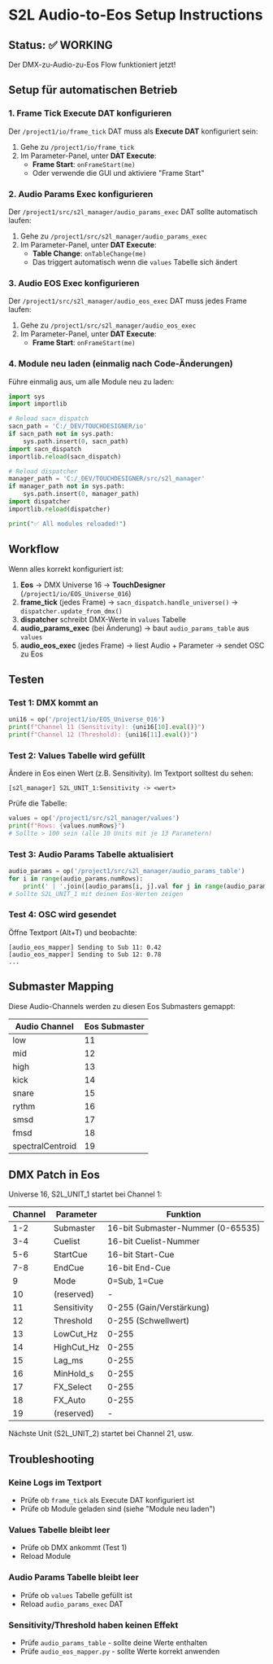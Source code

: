 # S2L Audio-to-Eos Setup Instructions

## Status: ✅ WORKING

Der DMX-zu-Audio-zu-Eos Flow funktioniert jetzt!

## Setup für automatischen Betrieb

### 1. Frame Tick Execute DAT konfigurieren

Der `/project1/io/frame_tick` DAT muss als **Execute DAT** konfiguriert sein:

1. Gehe zu `/project1/io/frame_tick`
2. Im Parameter-Panel, unter **DAT Execute**:
   - **Frame Start**: `onFrameStart(me)`
   - Oder verwende die GUI und aktiviere "Frame Start"

### 2. Audio Params Exec konfigurieren

Der `/project1/src/s2l_manager/audio_params_exec` DAT sollte automatisch laufen:

1. Gehe zu `/project1/src/s2l_manager/audio_params_exec`
2. Im Parameter-Panel, unter **DAT Execute**:
   - **Table Change**: `onTableChange(me)`
   - Das triggert automatisch wenn die `values` Tabelle sich ändert

### 3. Audio EOS Exec konfigurieren

Der `/project1/src/s2l_manager/audio_eos_exec` DAT muss jedes Frame laufen:

1. Gehe zu `/project1/src/s2l_manager/audio_eos_exec`
2. Im Parameter-Panel, unter **DAT Execute**:
   - **Frame Start**: `onFrameStart(me)`

### 4. Module neu laden (einmalig nach Code-Änderungen)

Führe einmalig aus, um alle Module neu zu laden:

```python
import sys
import importlib

# Reload sacn_dispatch
sacn_path = 'C:/_DEV/TOUCHDESIGNER/io'
if sacn_path not in sys.path:
    sys.path.insert(0, sacn_path)
import sacn_dispatch
importlib.reload(sacn_dispatch)

# Reload dispatcher
manager_path = 'C:/_DEV/TOUCHDESIGNER/src/s2l_manager'
if manager_path not in sys.path:
    sys.path.insert(0, manager_path)
import dispatcher
importlib.reload(dispatcher)

print("✅ All modules reloaded!")
```

## Workflow

Wenn alles korrekt konfiguriert ist:

1. **Eos** → DMX Universe 16 → **TouchDesigner** (`/project1/io/EOS_Universe_016`)
2. **frame_tick** (jedes Frame) → `sacn_dispatch.handle_universe()` → `dispatcher.update_from_dmx()`
3. **dispatcher** schreibt DMX-Werte in `values` Tabelle
4. **audio_params_exec** (bei Änderung) → baut `audio_params_table` aus `values`
5. **audio_eos_exec** (jedes Frame) → liest Audio + Parameter → sendet OSC zu Eos

## Testen

### Test 1: DMX kommt an

```python
uni16 = op('/project1/io/EOS_Universe_016')
print(f"Channel 11 (Sensitivity): {uni16[10].eval()}")
print(f"Channel 12 (Threshold): {uni16[11].eval()}")
```

### Test 2: Values Tabelle wird gefüllt

Ändere in Eos einen Wert (z.B. Sensitivity). Im Textport solltest du sehen:
```
[s2l_manager] S2L_UNIT_1:Sensitivity -> <wert>
```

Prüfe die Tabelle:
```python
values = op('/project1/src/s2l_manager/values')
print(f"Rows: {values.numRows}")
# Sollte > 100 sein (alle 10 Units mit je 13 Parametern)
```

### Test 3: Audio Params Tabelle aktualisiert

```python
audio_params = op('/project1/src/s2l_manager/audio_params_table')
for i in range(audio_params.numRows):
    print(' | '.join([audio_params[i, j].val for j in range(audio_params.numCols)]))
# Sollte S2L_UNIT_1 mit deinen Eos-Werten zeigen
```

### Test 4: OSC wird gesendet

Öffne Textport (Alt+T) und beobachte:
```
[audio_eos_mapper] Sending to Sub 11: 0.42
[audio_eos_mapper] Sending to Sub 12: 0.78
...
```

## Submaster Mapping

Diese Audio-Channels werden zu diesen Eos Submasters gemappt:

| Audio Channel      | Eos Submaster |
|--------------------|---------------|
| low                | 11            |
| mid                | 12            |
| high               | 13            |
| kick               | 14            |
| snare              | 15            |
| rythm              | 16            |
| smsd               | 17            |
| fmsd               | 18            |
| spectralCentroid   | 19            |

## DMX Patch in Eos

Universe 16, S2L_UNIT_1 startet bei Channel 1:

| Channel | Parameter     | Funktion                               |
|---------|---------------|----------------------------------------|
| 1-2     | Submaster     | 16-bit Submaster-Nummer (0-65535)      |
| 3-4     | Cuelist       | 16-bit Cuelist-Nummer                  |
| 5-6     | StartCue      | 16-bit Start-Cue                       |
| 7-8     | EndCue        | 16-bit End-Cue                         |
| 9       | Mode          | 0=Sub, 1=Cue                           |
| 10      | (reserved)    | -                                      |
| 11      | Sensitivity   | 0-255 (Gain/Verstärkung)               |
| 12      | Threshold     | 0-255 (Schwellwert)                    |
| 13      | LowCut_Hz     | 0-255                                  |
| 14      | HighCut_Hz    | 0-255                                  |
| 15      | Lag_ms        | 0-255                                  |
| 16      | MinHold_s     | 0-255                                  |
| 17      | FX_Select     | 0-255                                  |
| 18      | FX_Auto       | 0-255                                  |
| 19      | (reserved)    | -                                      |

Nächste Unit (S2L_UNIT_2) startet bei Channel 21, usw.

## Troubleshooting

### Keine Logs im Textport

- Prüfe ob `frame_tick` als Execute DAT konfiguriert ist
- Prüfe ob Module geladen sind (siehe "Module neu laden")

### Values Tabelle bleibt leer

- Prüfe ob DMX ankommt (Test 1)
- Reload Module

### Audio Params Tabelle bleibt leer

- Prüfe ob `values` Tabelle gefüllt ist
- Reload `audio_params_exec` DAT

### Sensitivity/Threshold haben keinen Effekt

- Prüfe `audio_params_table` - sollte deine Werte enthalten
- Prüfe `audio_eos_mapper.py` - sollte Werte korrekt anwenden
